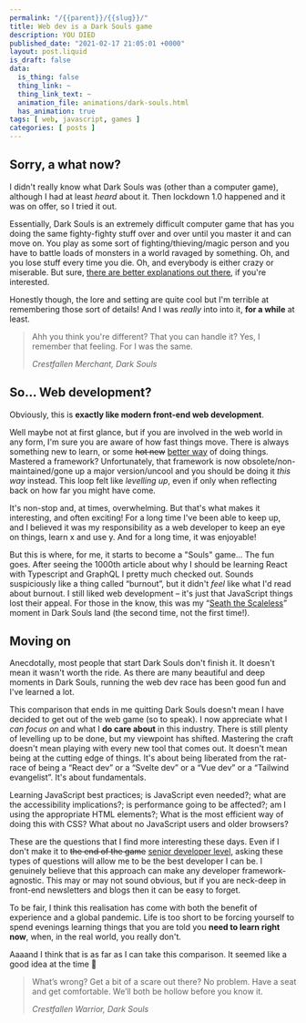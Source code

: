 ```yaml
---
permalink: "/{{parent}}/{{slug}}/"
title: Web dev is a Dark Souls game
description: YOU DIED
published_date: "2021-02-17 21:05:01 +0000"
layout: post.liquid
is_draft: false
data:
  is_thing: false
  thing_link: ~
  thing_link_text: ~
  animation_file: animations/dark-souls.html
  has_animation: true
tags: [ web, javascript, games ]
categories: [ posts ]
---
```

## Sorry, a what now?

I didn't really know what Dark Souls was (other than a computer game), although I had at least _heard_ about it. Then lockdown 1.0 happened and it was on offer, so I tried it out.

Essentially, Dark Souls is an extremely difficult computer game that has you doing the same fighty-fighty stuff over and over until you master it and can move on. You play as some sort of fighting/thieving/magic person and you have to battle loads of monsters in a world ravaged by something. Oh, and you lose stuff every time you die. Oh, and everybody is either crazy or miserable. But sure, [there are better explanations out there](https://kotaku.com/what-dark-souls-is-really-all-about-5874599), if you're interested.

Honestly though, the lore and setting are quite cool but I'm terrible at remembering those sort of details! And I was _really_ into into it, **for a while** at least.

<blockquote>
  <p>Ahh you think you're different? That you can handle it? Yes, I remember that feeling. For I was the same.</p>
  <cite>Crestfallen Merchant, Dark Souls</cite>
</blockquote>

## So... Web development?

Obviously, this is **exactly like modern front-end web development**.

Well maybe not at first glance, but if you are involved in the web world in any form, I'm sure you are aware of how fast things move. There is always something new to learn, or some <del>hot new</del> <ins>better way</ins> of doing things. Mastered a framework? Unfortunately, that framework is now obsolete/non-maintained/gone up a major version/uncool and you should be doing it _this way_ instead. This loop felt like _levelling up_, even if only when reflecting back on how far you might have come.

It's non-stop and, at times, overwhelming. But that's what makes it interesting, and often exciting! For a long time I've been able to keep up, and I believed it was my responsibility as a web developer to keep an eye on things, learn x and use y. And for a long time, it was enjoyable!

But this is where, for me, it starts to become a "Souls" game... The fun goes. After seeing the 1000th article about why I should be learning React with Typescript and GraphQL I pretty much checked out. Sounds suspiciously like a thing called &ldquo;burnout&rdquo;, but it didn't _feel_ like what I'd read about burnout. I still liked web development &ndash; it's just that JavaScript things lost their appeal. For those in the know, this was my &ldquo;[Seath the Scaleless](https://darksouls.wiki.fextralife.com/Seath+The+Scaleless)&rdquo; moment in Dark Souls land (the second time, not the first time!).

## Moving on

Anecdotally, most people that start Dark Souls don't finish it. It doesn't mean it wasn't worth the ride. As there are many beautiful and deep moments in Dark Souls, running the web dev race has been good fun and I've learned a lot.

This comparison that ends in me quitting Dark Souls doesn't mean I have decided to get out of the web game (so to speak). I now appreciate what I _can focus on_ and what I **do care about** in this industry. There is still plenty of levelling up to be done, but my viewpoint has shifted. Mastering the craft doesn't mean playing with every new tool that comes out. It doesn't mean being at the cutting edge of things. It's about being liberated from the rat-race of being a &ldquo;React dev&rdquo; or a &ldquo;Svelte dev&rdquo; or a &ldquo;Vue dev&rdquo; or a &ldquo;Tailwind evangelist&rdquo;. It's about fundamentals.

Learning JavaScript best practices; is JavaScript even needed?; what are the accessibility implications?; is performance going to be affected?; am I using the appropriate HTML elements?; What is the most efficient way of doing this with CSS? What about no JavaScript users and older browsers?

These are the questions that I find more interesting these days. Even if I don't make it to <del>the end of the game</del> <ins>senior developer level</ins>, asking these types of questions will allow me to be the best developer I can be. I genuinely believe that this approach can make any developer framework-agnostic. This may or may not sound obvious, but if you are neck-deep in front-end newsletters and blogs then it can be easy to forget.

To be fair, I think this realisation has come with both the benefit of experience and a global pandemic. Life is too short to be forcing yourself to spend evenings learning things that you are told you **need to learn right now**, when, in the real world, you really don't.

Aaaand I think that is as far as I can take this comparison. It seemed like a good idea at the time 🙂

<blockquote>
  <p>
    What’s wrong? Get a bit of a scare out there? No problem. Have a seat and get comfortable. We’ll both be hollow before you know it.
  </p>
  <cite>Crestfallen Warrior, Dark Souls</cite>
</blockquote>
